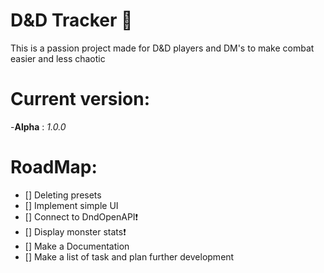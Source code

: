 # D&D Tracker :dragon:

This is a passion project made for D&D players and DM's to make combat easier and less chaotic

# Current version:

  -**Alpha** : *1.0.0*
  
# RoadMap:
  - [] Deleting presets
  - [] Implement simple UI
  - [] Connect to DndOpenAPI:exclamation:
  - [] Display monster stats:exclamation:
  - [] Make a Documentation
  - [] Make a list of task and plan further development 

